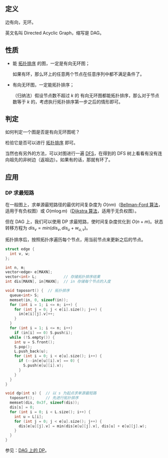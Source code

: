## 定义

边有向，无环。

英文名叫 Directed Acyclic Graph，缩写是 DAG。

## 性质

-   能 [拓扑排序](./topo.md) 的图，一定是有向无环图；

    如果有环，那么环上的任意两个节点在任意序列中都不满足条件了。

-   有向无环图，一定能拓扑排序；

    （归纳法）假设节点数不超过 $k$ 的 有向无环图都能拓扑排序，那么对于节点数等于 $k$ 的，考虑执行拓扑排序第一步之后的情形即可。

## 判定

如何判定一个图是否是有向无环图呢？

检验它是否可以进行 [拓扑排序](./topo.md) 即可。

当然也有另外的方法，可以对图进行一遍 [DFS](../search/dfs.md)，在得到的 DFS 树上看看有没有连向祖先的非树边（返祖边）。如果有的话，那就有环了。

## 应用

### DP 求最短路

在一般图上，求单源最短路径的最优时间复杂度为 $O(nm)$（[Bellman-Ford 算法](./shortest-path#bellman-ford-%E7%AE%97%E6%B3%95)，适用于有负权图）或 $O(m \log m)$（[Dijkstra 算法](./shortest-path#dijkstra-%E7%AE%97%E6%B3%95)，适用于无负权图）。

但在 DAG 上，我们可以使用 DP 求最短路，使时间复杂度优化到 $O(n+m)$。状态转移方程为 $dis_v = min(dis_v, dis_u + w_{u,v})$。

拓扑排序后，按照拓扑序遍历每个节点，用当前节点来更新之后的节点。

```cpp
struct edge {
  int v, w;
};

int n, m;
vector<edge> e[MAXN];
vector<int> L;            // 存储拓扑排序结果
int dis[MAXN], in[MAXN];  // in 存储每个节点的入度

void toposort() {  // 拓扑排序
  queue<int> S;
  memset(in, 0, sizeof(in));
  for (int i = 1; i <= n; i++) {
    for (int j = 0; j < e[i].size(); j++) {
      in[e[i][j].v]++;
    }
  }
  for (int i = 1; i <= n; i++)
    if (in[i] == 0) S.push(i);
  while (!S.empty()) {
    int u = S.front();
    S.pop();
    L.push_back(u);
    for (int i = 0; i < e[u].size(); i++) {
      if (--in[e[u][i].v] == 0) {
        S.push(e[u][i].v);
      }
    }
  }
}

void dp(int s) {  // 以 s 为起点求单源最短路
  toposort();     // 先进行拓扑排序
  memset(dis, 0x3f, sizeof(dis));
  dis[s] = 0;
  for (int i = 0; i < L.size(); i++) {
    int u = L[i];
    for (int j = 0; j < e[u].size(); j++) {
      dis[e[u][j].v] = min(dis[e[u][j].v], dis[u] + e[u][j].w);
    }
  }
}
```

参见：[DAG 上的 DP](../dp/dag.md)。
